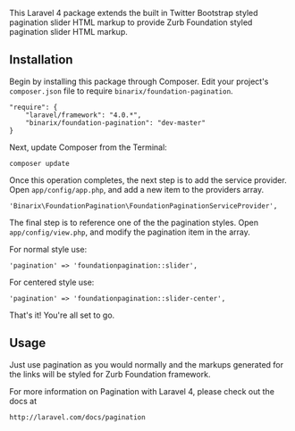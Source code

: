 This Laravel 4 package extends the built in Twitter Bootstrap styled pagination slider HTML markup to provide Zurb Foundation styled pagination slider HTML markup.

## Installation

Begin by installing this package through Composer. Edit your project's `composer.json` file to require `binarix/foundation-pagination`.

    "require": {
        "laravel/framework": "4.0.*",
        "binarix/foundation-pagination": "dev-master"
    }

Next, update Composer from the Terminal:

    composer update

Once this operation completes, the next step is to add the service provider. Open `app/config/app.php`, and add a new item to the providers array.

    'Binarix\FoundationPagination\FoundationPaginationServiceProvider',

The final step is to reference one of the the pagination styles. Open `app/config/view.php`, and modify the pagination item in the array.

For normal style use:

    'pagination' => 'foundationpagination::slider',

For centered style use:

    'pagination' => 'foundationpagination::slider-center',

That's it! You're all set to go.

## Usage

Just use pagination as you would normally and the markups generated for the links will be styled for Zurb Foundation framework.

For more information on Pagination with Laravel 4, please check out the docs at

    http://laravel.com/docs/pagination
